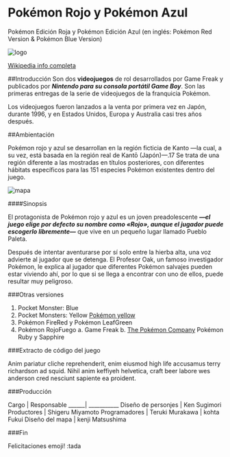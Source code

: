 # Pokémon Rojo y Pokémon Azul
Pokémon Edición Roja y Pokémon Edición Azul (en inglés: Pokémon Red Version & Pokémon Blue Version)

![logo](https://camo.githubusercontent.com/b1c4757f226105c99b3b75eb988f4cfe470dc7eea206056c3a3bac77a8da75c5/68747470733a2f2f75706c6f61642e77696b696d656469612e6f72672f77696b6970656469612f636f6d6d6f6e732f7468756d622f392f39382f496e7465726e6174696f6e616c5f506f6b2543332541396d6f6e5f6c6f676f2e7376672f34393070782d496e7465726e6174696f6e616c5f506f6b2543332541396d6f6e5f6c6f676f2e7376672e706e67)

[Wikipedia info completa](https://github.com/bluuweb/markdown-ejemplo-git#:~:text=Wikipedia%20visitar%20info%20completa)

##Introducción
Son dos **videojuegos** de rol desarrollados por Game Freak y publicados por ***Nintendo para su consola portátil Game Boy***. Son las primeras entregas de la serie de videojuegos de la franquicia Pokémon.

Los videojuegos fueron lanzados a la venta por primera vez en Japón, durante 1996, y en Estados Unidos, Europa y Australia casi tres años después.

##Ambientación

Pokémon rojo y azul se desarrollan en la región ficticia de Kanto —la cual, a su vez, está basada en la región real de Kantō (Japón)—.17​ Se trata de una región diferente a las mostradas en títulos posteriores, con diferentes hábitats específicos para las 151 especies Pokémon existentes dentro del juego.

![mapa](https://camo.githubusercontent.com/9cede76a8ceaf223b08e1efbebc3e1c0f6e3101e6b45110e5ff321691c82225a/68747470733a2f2f75706c6f61642e77696b696d656469612e6f72672f77696b6970656469612f636f6d6d6f6e732f7468756d622f622f62352f4a6170616e5f4b616e746f5f526567696f6e5f6c617267652e706e672f34303070782d4a6170616e5f4b616e746f5f526567696f6e5f6c617267652e706e67)

####Sinopsis

El protagonista de Pokémon rojo y azul es un joven preadolescente ***—el juego elige por defecto su nombre como «Rojo», aunque el jugador puede escogerlo libremente—*** que vive en un pequeño lugar llamado Pueblo Paleta.

​Después de intentar aventurarse por sí solo entre la hierba alta, una voz advierte al jugador que se detenga. El Profesor Oak, un famoso investigador Pokémon, le explica al jugador que diferentes Pokémon salvajes pueden estar viviendo ahí, por lo que si se llega a encontrar con uno de ellos, puede resultar muy peligroso.

###Otras versiones
1. Pocket Monster: Blue
2. Pocket Monsters: Yellow
 [Pokémon yellow](https://es.wikipedia.org/wiki/Pok%C3%A9mon_Yellow)
3. Pokémon FireRed y Pokémon LeafGreen
4. Pokémon RojoFuego
     a. Game Freak
     b. [The Pokémon Company](https://es.wikipedia.org/wiki/The_Pok%C3%A9mon_Company)
Pokémon Ruby y Sapphire

###Extracto de código del juego

<div class="collapse" id="collapseExample">
  <div class="card card-body">
    Anim pariatur cliche reprehenderit, enim eiusmod high life accusamus terry
    richardson ad squid. Nihil anim keffiyeh helvetica, craft beer labore wes
    anderson cred nesciunt sapiente ea proident.
  </div>
</div>

###Producción

Cargo | Responsable
______| ___________
Diseño de personjes | Ken Sugimori
Productores | Shigeru Miyamoto
Programadores | Teruki Murakawa
              | kohta Fukui
Diseño del mapa | kenji Matsushima

###Fin

Felicitaciones emoji! :tada
